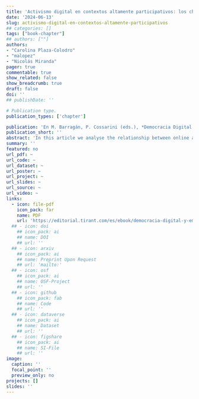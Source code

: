 ```yaml
---
title: 'Activismo digital en contextos altamente participativos: los chilenos en el plebiscito de 2022'
date: '2024-06-13'
slug: activismo-digital-en-contextos-altamente-participativos
## categories: []
tags: ["book-chapter"]
## authors: [""]
authors:
- "Carolina Plaza-Colodro"
- "malopez"
- "Nicolás Miranda"
pager: true
commentable: true
show_related: false
show_breadcrumb: true
draft: false
doi: ''
## publishDate: ''

# Publication type.
publication_types: ['chapter']

publication: 'En M. Barragán, P. Cossarini (eds.), *Democracia Digital y Emocional. Perspectivas desde América Latina*.	Valencia: Tirant lo Blanch'
publication_short: ''
abstract: 'In this article we analyse the relationship between online and traditional political activism and Chileans’ interest in politics in general and traditional and especially online political activism. The study focuses on the comparison of these traditional and new activisms in the constitutional plebiscite of 2022, where a constitutional proposal that polarised Chileans was put to a vote. The main objective of the article is to analyse how online political activism has increased over time and compare it with traditional activism in the 2022 referendum. We will use the Latinobarómetro and the CEP survey for the temporal analysis and the MEPOP survey for the analysis of the 2022 plebiscite.'
summary: ''
featured: no
url_pdf: ~
url_code: ~
url_dataset: ~
url_poster: ~
url_project: ~
url_slides: ~
url_source: ~
url_video: ~
links:
  - icon: file-pdf
    icon_pack: far
    name: PDF
    url: 'https://editorial.tirant.com/es/ebook/democracia-digital-y-emocional-perspectivas-desde-america-latina-melany-barragan-9788411836074'
  ## - icon: doi
    ## icon_pack: ai
    ## name: DOI
    ## url: ''
  ## - icon: arxiv
    ## icon_pack: ai
    ## name: Preprint Upon Request
    ## url: 'mailto:'
  ## - icon: osf
    ## icon_pack: ai
    ## name: OSF-Project
    ## url: ''
  ## - icon: github
    ## icon_pack: fab
    ## name: Code
    ## url: ''
  ## - icon: dataverse
    ## icon_pack: ai
    ## name: Dataset
    ## url: ''
  ## - icon: figshare
    ## icon_pack: ai
    ## name: SI-File
    ## url: ''
image:
  caption: ''
  focal_point: ''
  preview_only: no
projects: []
slides: ''
---
```

